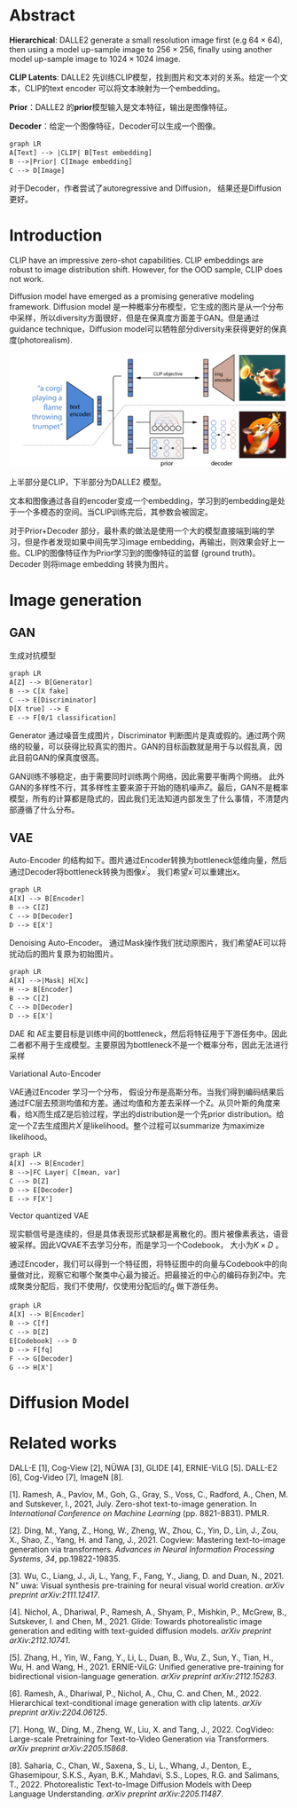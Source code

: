 # Abstract

**Hierarchical**: DALLE2 generate a small resolution image first (e.g $64\times 64$), then using a model up-sample image to $256\times 256$, finally using another model up-sample image to $1024\times 1024$ image.

**CLIP Latents**: DALLE2 先训练CLIP模型，找到图片和文本对的关系。给定一个文本，CLIP的text encoder 可以将文本映射为一个embedding。

**Prior**：DALLE2 的**prior**模型输入是文本特征，输出是图像特征。

**Decoder**：给定一个图像特征，Decoder可以生成一个图像。



```mermaid
graph LR
A[Text] --> |CLIP| B[Test embedding]
B -->|Prior| C[Image embedding]
C --> D[Image]
```



对于Decoder，作者尝试了autoregressive and Diffusion， 结果还是Diffusion更好。



# Introduction

CLIP have an impressive zero-shot capabilities. CLIP embeddings are robust to image distribution shift. However, for the OOD sample, CLIP does not work.

Diffusion model have emerged as a promising generative modeling framework. Diffusion model 是一种概率分布模型，它生成的图片是从一个分布中采样，所以diversity方面很好，但是在保真度方面差于GAN。但是通过guidance technique，Diffusion model可以牺牲部分diversity来获得更好的保真度(photorealism).

![](./Img/DALLE2.png)

上半部分是CLIP，下半部分为DALLE2 模型。

文本和图像通过各自的encoder变成一个embedding，学习到的embedding是处于一个多模态的空间。当CLIP训练完后，其参数会被固定。

对于Prior+Decoder 部分，最朴素的做法是使用一个大的模型直接端到端的学习，但是作者发现如果中间先学习image embedding，再输出，则效果会好上一些。CLIP的图像特征作为Prior学习到的图像特征的监督 (ground truth)。Decoder 则将image embedding 转换为图片。



# Image generation

## GAN

生成对抗模型

```mermaid
graph LR
A[Z] --> B[Generator]
B --> C[X fake]
C --> E[Discriminator]
D[X true] --> E
E --> F[0/1 classification]
```

Generator 通过噪音生成图片，Discriminator 判断图片是真或假的。通过两个网络的较量，可以获得比较真实的图片。GAN的目标函数就是用于与以假乱真，因此目前GAN的保真度很高。

GAN训练不够稳定，由于需要同时训练两个网络，因此需要平衡两个网络。 此外GAN的多样性不行，其多样性主要来源于开始的随机噪声$Z$。最后，GAN不是概率模型，所有的计算都是隐式的，因此我们无法知道内部发生了什么事情，不清楚内部遵循了什么分布。  



## VAE

Auto-Encoder 的结构如下。图片通过Encoder转换为bottleneck低维向量，然后通过Decoder将bottleneck转换为图像$x^{'}$。 我们希望$x^{'}$可以重建出$x$。

 ```mermaid
 graph LR
 A[X] --> B[Encoder]
 B --> C[Z]
 C --> D[Decoder]
 D --> E[X']
 
 ```

Denoising Auto-Encoder。 通过Mask操作我们扰动原图片，我们希望AE可以将扰动后的图片复原为初始图片。

```mermaid
graph LR
A[X] -->|Mask| H[Xc]
H --> B[Encoder]
B --> C[Z]
C --> D[Decoder]
D --> E[X']

```

DAE 和 AE主要目标是训练中间的bottleneck，然后将特征用于下游任务中。因此二者都不用于生成模型。主要原因为bottleneck不是一个概率分布，因此无法进行采样

Variational Auto-Encoder

VAE通过Encoder 学习一个分布， 假设分布是高斯分布。当我们得到编码结果后通过FC层去预测均值和方差。通过均值和方差去采样一个Z。从贝叶斯的角度来看，给X而生成Z是后验过程，学出的distribution是一个先prior distribution。给定一个Z去生成图片$X^{'}$是likelihood。整个过程可以summarize 为maximize likelihood。

```mermaid
graph LR
A[X] --> B[Encoder]
B -->|FC Layer| C[mean, var]
C --> D[Z]
D --> E[Decoder]
E --> F[X']

```

Vector quantized VAE

现实额信号是连续的，但是具体表现形式缺都是离散化的。图片被像素表达，语音被采样。因此VQVAE不去学习分布，而是学习一个Codebook， 大小为$K\times D$ 。

通过Encoder，我们可以得到一个特征图，将特征图中的向量与Codebook中的向量做对比，观察它和哪个聚类中心最为接近。把最接近的中心的编码存到$Z$中。完成聚类分配后，我们不使用$f$，仅使用分配后的$f_q$ 做下游任务。

```mermaid
graph LR
A[X] --> B[Encoder]
B --> C[f]
C --> D[Z]
E[Codebook] --> D
D --> F[fq]
F --> G[Decoder]
G --> H[X']
```

# Diffusion Model

 













# Related works

DALL-E [1], Cog-View [2], NÜWA [3], GLIDE [4], ERNIE-ViLG [5]. DALL-E2 [6], Cog-Video [7], ImageN [8].



[1]. Ramesh, A., Pavlov, M., Goh, G., Gray, S., Voss, C., Radford, A., Chen, M. and Sutskever, I., 2021, July. Zero-shot text-to-image generation. In *International Conference on Machine Learning* (pp. 8821-8831). PMLR.

[2]. Ding, M., Yang, Z., Hong, W., Zheng, W., Zhou, C., Yin, D., Lin, J., Zou, X., Shao, Z., Yang, H. and Tang, J., 2021. Cogview: Mastering text-to-image generation via transformers. *Advances in Neural Information Processing Systems*, *34*, pp.19822-19835.

[3]. Wu, C., Liang, J., Ji, L., Yang, F., Fang, Y., Jiang, D. and Duan, N., 2021. N\" uwa: Visual synthesis pre-training for neural visual world creation. *arXiv preprint arXiv:2111.12417*.

[4]. Nichol, A., Dhariwal, P., Ramesh, A., Shyam, P., Mishkin, P., McGrew, B., Sutskever, I. and Chen, M., 2021. Glide: Towards photorealistic image generation and editing with text-guided diffusion models. *arXiv preprint arXiv:2112.10741*.

[5]. Zhang, H., Yin, W., Fang, Y., Li, L., Duan, B., Wu, Z., Sun, Y., Tian, H., Wu, H. and Wang, H., 2021. ERNIE-ViLG: Unified generative pre-training for bidirectional vision-language generation. *arXiv preprint arXiv:2112.15283*.

[6]. Ramesh, A., Dhariwal, P., Nichol, A., Chu, C. and Chen, M., 2022. Hierarchical text-conditional image generation with clip latents. *arXiv preprint arXiv:2204.06125*.

[7]. Hong, W., Ding, M., Zheng, W., Liu, X. and Tang, J., 2022. CogVideo: Large-scale Pretraining for Text-to-Video Generation via Transformers. *arXiv preprint arXiv:2205.15868*.

[8]. Saharia, C., Chan, W., Saxena, S., Li, L., Whang, J., Denton, E., Ghasemipour, S.K.S., Ayan, B.K., Mahdavi, S.S., Lopes, R.G. and Salimans, T., 2022. Photorealistic Text-to-Image Diffusion Models with Deep Language Understanding. *arXiv preprint arXiv:2205.11487*.



